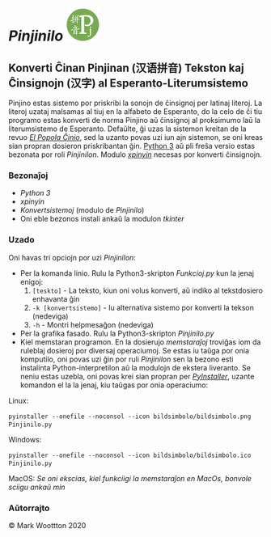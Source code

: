 # *Pinjinilo* ![Pinjinilo](http://raw.githubusercontent.com/MJWootton/Pinjinilo/master/bildsimbolo/bildsimbolo.png)
## Konverti Ĉinan Pinjinan (汉语拼音) Tekston kaj Ĉinsignojn (汉字) al Esperanto-Literumsistemo

Pinjino estas sistemo por priskribi la sonojn de ĉinsignoj per latinaj literoj. La literoj uzataj malsamas al tiuj en la alfabeto de Esperanto, do la celo de ĉi tiu programo estas konverti de norma Pinjino aŭ ĉinsignoj al proksimumo laŭ la literumsistemo de Esperanto. Defaŭlte, ĝi uzas la sistemon kreitan de la revuo [*El Popola Ĉinio*](https://eo.wikipedia.org/wiki/Esperantigo_de_vortoj_el_%C4%89ina_fonto), sed la uzanto povas uzi iun ajn sistemon, se oni kreas sian propran dosieron priskribantan ĝin. [Python 3](https://www.python.org) aŭ pli freŝa versio estas bezonata por roli *Pinjinilon*. Modulo [*xpinyin*](https://pypi.org/project/xpinyin) necesas por konverti ĉinsignojn.

### Bezonaĵoj
* *Python 3*
* *xpinyin*
* *Konvertsistemoj* (modulo de *Pinjinilo*)
* Oni eble bezonos instali ankaŭ la modulon *tkinter*

### Uzado
Oni havas tri opciojn por uzi *Pinjinilon*:
* Per la komanda linio. Rulu la Python3-skripton *Funkcioj.py* kun la jenaj enigoj:
  1. `[teskto]` - La teksto, kiun oni volus konverti, aŭ indiko al tekstdosiero enhavanta ĝin
  2. `-k [konvertsistemo]`  - Iu alternativa sistemo por konverti la tekson (nedeviga)
  3. `-h`  - Montri helpmesaĝon (nedeviga)
* Per la grafika fasado. Rulu la Python3-skripton *Pinjinilo.py*
* Kiel memstaran programon. En la dosierujo *memstaraĵoj* troviĝas iom da ruleblaj dosieroj por diversaj operaciumoj. Se estas iu taŭga por onia komputilo, oni povas uzi ĝin por ruli *Pinjinilon* sen la bezono esti instalinta Python-interpretilon aŭ la modulojn de ekstera liveranto. Se neniu estas uzebla, oni povas krei sian propran per [*PyInstaller*](https://www.pyinstaller.org), uzante komandon el la la jenaj, kiu taŭgas por onia operaciumo:

Linux:
```
pyinstaller --onefile --noconsol --icon bildsimbolo/bildsimbolo.png Pinjinilo.py
```

Windows:
```
pyinstaller --onefile --noconsol --icon bildsimbolo/bildsimbolo.ico Pinjinilo.py
```

MacOS:
*Se oni ekscias, kiel funkciigi la memstaraĵon en MacOs, bonvole sciigu ankaŭ min*

### Aŭtorrajto
© Mark Woottton 2020
